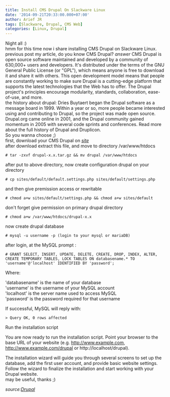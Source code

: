 ```yaml
---
title: Install CMS Drupal On Slackware Linux
date: '2014-09-21T20:33:00.000+07:00'
author: Arief JR
tags: [Slackware, Drupal, CMS Web]
categories: [Linux, Drupal]
---
```


Night all :)  
hmm for this time now i share installing CMS Drupal on Slackware Linux.  
previous post my article, do you know CMS Drupal? _answer_ CMS Drupal is open source software maintained and developed by a community of 630,000+ users and developers. It's distributed under the terms of the GNU General Public License (or "GPL"), which means anyone is free to download it and share it with others. This open development model means that people are constantly working to make sure Drupal is a cutting-edge platform that supports the latest technologies that the Web has to offer. The Drupal project's principles encourage modularity, standards, collaboration, ease-of-use, and more.  
the history about drupal: Dries Buytaert began the Drupal software as a message board in 1999. Within a year or so, more people became interested using and contributing to Drupal, so the project was made open source. Drupal.org came online in 2001, and the Drupal community gained momentum in 2005 with several code sprints and conferences. Read more about the full history of Drupal and Druplicon.  
So you wanna choose ;)  
first, download your CMS Drupal on [_site_](https://www.drupal.org)  
after download extract this file, and move to directory /var/www/htdocs  

```
# tar -zxvf drupal-x.x.tar.gz && mv drupal /var/www/htdocs  
```

after put to above directory, now create configuration drupal on your directory  

```
# cp sites/default/default.settings.php sites/default/settings.php  
```

and then give premission access or rewritable

```
# chmod a+w sites/default/settings.php && chmod a+w sites/default  
```

don't forget give permission on primary drupal directory

```
# chmod a+w /var/www/htdocs/drupal-x.x  
```

now create drupal database

```
# mysql -u username -p (login to your mysql or mariaDB)  
```

after login, at the MySQL prompt :

```
# GRANT SELECT, INSERT, UPDATE, DELETE, CREATE, DROP, INDEX, ALTER, CREATE TEMPORARY TABLES, LOCK TABLES ON databasename.* TO 'username'@'localhost' IDENTIFIED BY 'password';  
```

Where:  

'databasename' is the name of your database  
'username' is the username of your MySQL account  
'localhost' is the server name used to access MySQL  
'password' is the password required for that username  

If successful, MySQL will reply with:

```
> Query OK, 0 rows affected  
```

Run the installation script  

You are now ready to run the installation script. Point your browser to the base URL of your website (e.g. http://www.example.com, http://www.example.com/drupal or http://localhost/drupal).  
  
The installation wizard will guide you through several screens to set up the database, add the first user account, and provide basic website settings. Follow the wizard to finalize the installation and start working with your Drupal website.  
may be useful, thanks ;)  
  
  
  
_source:[Drupal](https://www.drupal.org/documentation)_